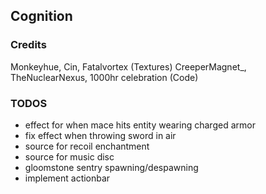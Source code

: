 ## Cognition
### Credits 
Monkeyhue, Cin, Fatalvortex (Textures)
CreeperMagnet_, TheNuclearNexus, 1000hr celebration (Code)

### TODOS
- effect for when mace hits entity wearing charged armor
- fix effect when throwing sword in air 
- source for recoil enchantment
- source for music disc
- gloomstone sentry spawning/despawning
- implement actionbar